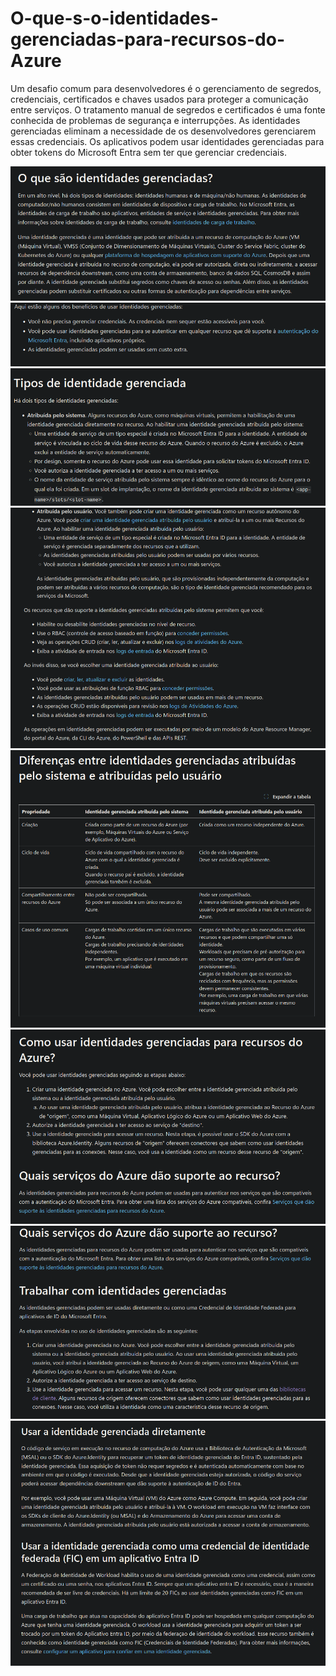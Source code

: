 # O-que-s-o-identidades-gerenciadas-para-recursos-do-Azure

Um desafio comum para desenvolvedores é o gerenciamento de segredos, credenciais, certificados e chaves usados para proteger a comunicação entre serviços. O tratamento manual de segredos e certificados é uma fonte conhecida de problemas de segurança e interrupções. As identidades gerenciadas eliminam a necessidade de os desenvolvedores gerenciarem essas credenciais. Os aplicativos podem usar identidades gerenciadas para obter tokens do Microsoft Entra sem ter que gerenciar credenciais.

![](https://github.com/ThiagoPereiraFunayama/O-que-s-o-identidades-gerenciadas-para-recursos-do-Azure/blob/main/imagens/cap1.png)
![](https://github.com/ThiagoPereiraFunayama/O-que-s-o-identidades-gerenciadas-para-recursos-do-Azure/blob/main/imagens/cap2.png)
![](https://github.com/ThiagoPereiraFunayama/O-que-s-o-identidades-gerenciadas-para-recursos-do-Azure/blob/main/imagens/cap3.png)
![](https://github.com/ThiagoPereiraFunayama/O-que-s-o-identidades-gerenciadas-para-recursos-do-Azure/blob/main/imagens/cap4.png)
![](https://github.com/ThiagoPereiraFunayama/O-que-s-o-identidades-gerenciadas-para-recursos-do-Azure/blob/main/imagens/cap5.png)
![](https://github.com/ThiagoPereiraFunayama/O-que-s-o-identidades-gerenciadas-para-recursos-do-Azure/blob/main/imagens/cap6.png)
![](https://github.com/ThiagoPereiraFunayama/O-que-s-o-identidades-gerenciadas-para-recursos-do-Azure/blob/main/imagens/cap7.png)
![](https://github.com/ThiagoPereiraFunayama/O-que-s-o-identidades-gerenciadas-para-recursos-do-Azure/blob/main/imagens/cap8.png)